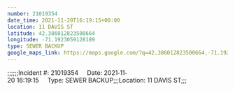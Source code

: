 ```yaml
---
number: 21019354
date_time: 2021-11-20T16:19:15+00:00
location: 11 DAVIS ST
latitude: 42.386012823500664
longitude: -71.1923059128189
type: SEWER BACKUP
google_maps_link: https://maps.google.com/?q=42.386012823500664,-71.1923059128189
---
```


;;;;;;Incident #: 21019354     Date: 2021‐11‐20 16:19:15     Type: SEWER BACKUP;;;Location: 11 DAVIS ST;;;
